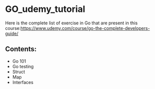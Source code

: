 # GO_udemy_tutorial
Here is the complete list of exercise in Go that are present in this course:https://www.udemy.com/course/go-the-complete-developers-guide/

## Contents:
* Go 101
* Go testing
* Struct
* Map
* Interfaces


